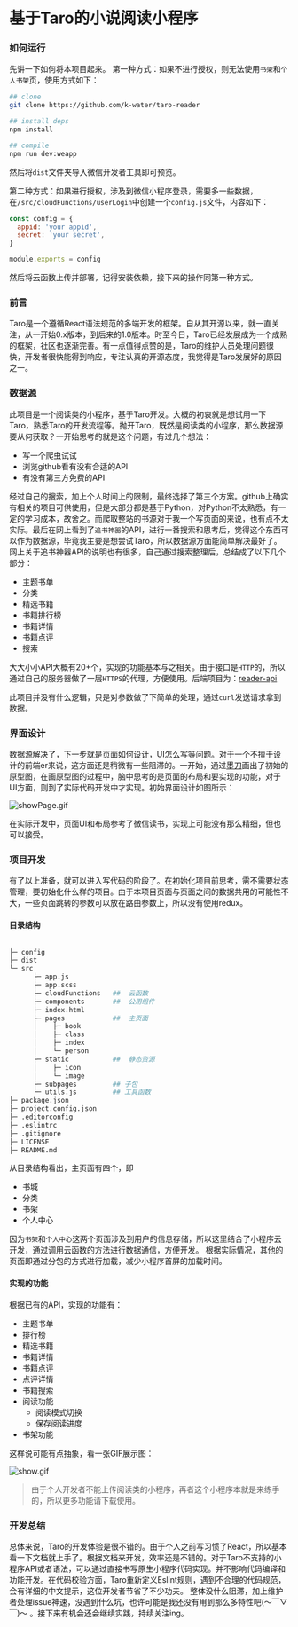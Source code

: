 # 基于Taro的小说阅读小程序

### 如何运行
先讲一下如何将本项目起来。
第一种方式：如果不进行授权，则无法使用`书架`和`个人书架`页，使用方式如下：

``` bash
## clone
git clone https://github.com/k-water/taro-reader

## install deps
npm install

## compile
npm run dev:weapp
```

然后将`dist`文件夹导入微信开发者工具即可预览。

第二种方式：如果进行授权，涉及到微信小程序登录，需要多一些数据，在`/src/cloudFunctions/userLogin`中创建一个`config.js`文件，内容如下：

``` javascript
const config = {
  appid: 'your appid',
  secret: 'your secret',
}

module.exports = config
```

然后将云函数上传并部署，记得安装依赖，接下来的操作同第一种方式。

### 前言
Taro是一个遵循React语法规范的多端开发的框架。自从其开源以来，就一直关注，从一开始0.x版本，到后来的1.0版本。时至今日，Taro已经发展成为一个成熟的框架，社区也逐渐完善。有一点值得点赞的是，Taro的维护人员处理问题很快，开发者很快能得到响应，专注认真的开源态度，我觉得是Taro发展好的原因之一。

### 数据源
此项目是一个阅读类的小程序，基于Taro开发。大概的初衷就是想试用一下Taro，熟悉Taro的开发流程等。抛开Taro，既然是阅读类的小程序，那么数据源要从何获取？一开始思考的就是这个问题，有过几个想法：
* 写一个爬虫试试
* 浏览github看有没有合适的API
* 有没有第三方免费的API

经过自己的搜索，加上个人时间上的限制，最终选择了第三个方案。github上确实有相关的项目可供使用，但是大部分都是基于Python，对Python不太熟悉，有一定的学习成本，故舍之。而爬取整站的书源对于我一个写页面的来说，也有点不太实际。最后在网上看到了`追书神器`的API，进行一番搜索和思考后，觉得这个东西可以作为数据源，毕竟我主要是想尝试Taro，所以数据源方面能简单解决最好了。网上关于追书神器API的说明也有很多，自己通过搜索整理后，总结成了以下几个部分：
* 主题书单
* 分类
* 精选书籍
* 书籍排行榜
* 书籍详情
* 书籍点评
* 搜索

大大小小API大概有20+个，实现的功能基本与之相关。由于接口是`HTTP`的，所以通过自己的服务器做了一层`HTTPS`的代理，方便使用。后端项目为：[reader-api](https://github.com/k-water/reader-api)

此项目并没有什么逻辑，只是对参数做了下简单的处理，通过`curl`发送请求拿到数据。

### 界面设计
数据源解决了，下一步就是页面如何设计，UI怎么写等问题。对于一个不擅于设计的前端er来说，这方面还是稍微有一些阻滞的。一开始，通过[墨刀](https://modao.cc)画出了初始的原型图，在画原型图的过程中，脑中思考的是页面的布局和要实现的功能，对于UI方面，则到了实际代码开发中才实现。初始界面设计如图所示：

![showPage.gif](https://i.loli.net/2019/03/06/5c7f9cd19f203.gif)

在实际开发中，页面UI和布局参考了微信读书，实现上可能没有那么精细，但也可以接受。

### 项目开发
有了以上准备，就可以进入写代码的阶段了。在初始化项目前思考，需不需要状态管理，要初始化什么样的项目。由于本项目页面与页面之间的数据共用的可能性不大，一些页面跳转的参数可以放在路由参数上，所以没有使用redux。

#### 目录结构
``` bash

├─ config
├─ dist
└─ src
      ├─ app.js
      ├─ app.scss
      ├─ cloudFunctions   ##  云函数
      ├─ components       ##  公用组件
      ├─ index.html
      ├─ pages            ##  主页面
      │    ├─ book
      │    ├─ class
      │    ├─ index
      │    └─ person
      ├─ static           ##  静态资源
      │    ├─ icon
      │    └─ image
      ├─ subpages         ## 子包
      └─ utils.js         ## 工具函数
├─ package.json
├─ project.config.json
├─ .editorconfig
├─ .eslintrc
├─ .gitignore
├─ LICENSE
├─ README.md

```
从目录结构看出，主页面有四个，即
* 书城
* 分类
* 书架
* 个人中心

因为`书架`和`个人中心`这两个页面涉及到用户的信息存储，所以这里结合了小程序云开发，通过调用云函数的方法进行数据通信，方便开发。
根据实际情况，其他的页面即通过分包的方式进行加载，减少小程序首屏的加载时间。

#### 实现的功能
根据已有的API，实现的功能有：
* 主题书单
* 排行榜
* 精选书籍
* 书籍详情
* 书籍点评
* 点评详情
* 书籍搜索
* 阅读功能
  * 阅读模式切换
  * 保存阅读进度
* 书架功能

这样说可能有点抽象，看一张GIF展示图：

![show.gif](https://i.loli.net/2019/03/06/5c7f9c62d95b2.gif)


> 由于个人开发者不能上传阅读类的小程序，再者这个小程序本就是来练手的，所以更多功能请下载使用。

### 开发总结
总体来说，Taro的开发体验是很不错的。由于个人之前写习惯了React，所以基本看一下文档就上手了。根据文档来开发，效率还是不错的。对于Taro不支持的小程序API或者语法，可以通过直接书写原生小程序代码实现。并不影响代码编译和功能开发。在代码校验方面，Taro重新定义Eslint规则，遇到不合理的代码规范，会有详细的中文提示，这位开发者节省了不少功夫。
整体没什么阻滞，加上维护者处理issue神速，没遇到什么坑，也许可能是我还没有用到那么多特性吧(～￣▽￣)～ 。接下来有机会还会继续实践，持续关注ing。
